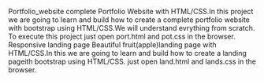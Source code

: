 Portfolio_website
complete Portfolio Website with HTML/CSS.In this project we are going to learn and build how to create a complete portfolio website with bootstrap using HTML/CSS.We will understand evrything from scratch.
To execute this project just open port.html and pot.css in the browser.
Responsive landing page
Beautiful fruit(apple)landing page with HTML/CSS.In this we are going to learn and build how to create a landing pageith bootstrap using HTML/CSS.
just open land.html and lands.css in the browser.
